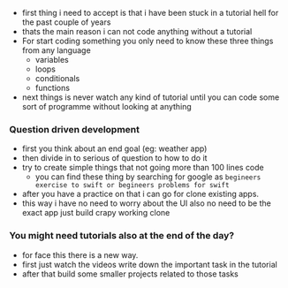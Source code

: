 - first thing i need to accept is that i have been stuck in a tutorial hell for the past couple of years 
- thats the main reason i can not code anything without a tutorial 
- For start coding something you only need to know these three things from any language 
	- variables 
	- loops 
	- conditionals 
	- functions 
- next things is never watch any kind of tutorial until you can code some sort of programme without looking at anything 

### Question driven development 
- first you think about an end goal (eg: weather app)
- then divide in to serious of question to how to do it 
- try to create simple things that not going more than 100 lines code 
	- you can find these thing by searching for google as `begineers exercise to swift or begineers problems for swift `
- after you have a practice on that i can go for clone existing apps. 
- this way i have no need to worry about the UI also no need to be the exact app just build crapy working clone 

### You might need tutorials also at the end of the day? 
- for face this there is a new way.
- first just watch the videos write down the important task in the tutorial 
- after that build some smaller projects related to those tasks